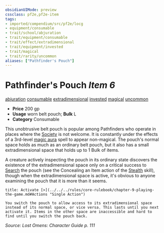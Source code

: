 ```yaml
---
obsidianUIMode: preview
cssclass: pf2e,pf2e-item
tags:
- imported/compendium/src/pf2e/locg
- equipment/consumable
- trait/school/abjuration
- trait/equipment/consumable
- trait/effect/extradimensional
- trait/equipment/invested
- trait/magical
- trait/rarity/uncommon
aliases: ["Pathfinder's Pouch"]
---
```

# Pathfinder's Pouch *Item 6*  
[abjuration](abjuration.md)  [consumable](consumable.md)  [extradimensional](extradimensional.md)  [invested](invested.md)  [magical](magical.md)  [uncommon](uncommon.md)  

- **Price** 200 gp
- **Usage** worn belt pouch; **Bulk** L
- **Category** Consumable

This unobtrusive belt pouch is popular among Pathfinders who operate in places where the [Society](../../skills.md#Society) is not welcome. It is constantly under the effects of a 3rd-level [magic aura](../../spells/magic-aura.md) spell to appear non-magical. The pouch's normal space holds as much as an ordinary belt pouch, but it also has a small extradimensional space that holds up to 1 Bulk of items.

A creature actively inspecting the pouch in its ordinary state discovers the existence of the extradimensional space only on a critical success to [Search](search.md) the pouch (see the Concealing an Item action of the [Stealth](../../skills.md#Stealth) skill), though when the extradimensional space is active, it's obvious to anyone examining the pouch that it is more than it seems.

```ad-embed-ability
title: Activate [>](../../../rules/core-rulebook/chapter-9-playing-the-game.md#Actions "Single Action")

You switch the pouch to allow access to its extradimensional space instead of its normal space, or vice versa. This lasts until you next activate it. Items in the other space are inaccessible and hard to find until you switch the pouch back.
```

*Source: Lost Omens: Character Guide p. 111*
